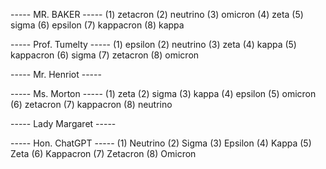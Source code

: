 ----- MR. BAKER -----
(1) zetacron
(2) neutrino
(3) omicron
(4) zeta
(5) sigma
(6) epsilon
(7) kappacron
(8) kappa

----- Prof. Tumelty -----
(1) epsilon
(2) neutrino
(3) zeta
(4) kappa
(5) kappacron
(6) sigma
(7) zetacron
(8) omicron

----- Mr. Henriot -----

----- Ms. Morton -----
(1) zeta
(2) sigma
(3) kappa
(4) epsilon
(5) omicron
(6) zetacron
(7) kappacron
(8) neutrino

----- Lady Margaret -----

----- Hon. ChatGPT -----
(1) Neutrino
(2) Sigma
(3) Epsilon
(4) Kappa
(5) Zeta
(6) Kappacron
(7) Zetacron
(8) Omicron